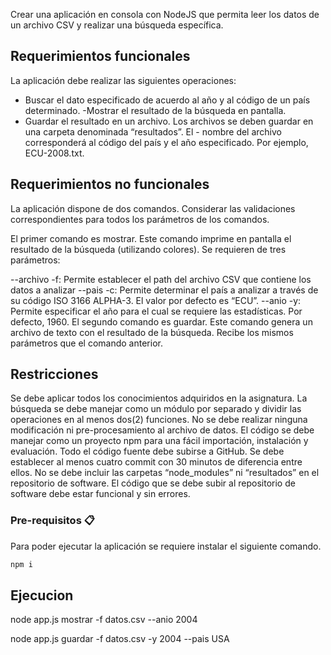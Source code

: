 Crear una aplicación en consola con NodeJS que permita leer los datos de un archivo CSV y realizar una búsqueda específica.

## Requerimientos funcionales
La aplicación debe realizar las siguientes operaciones:

- Buscar el dato especificado de acuerdo al año y al código de un país determinado.
-Mostrar el resultado de la búsqueda en pantalla.
- Guardar el resultado en un archivo. Los archivos se deben guardar en una carpeta denominada “resultados”. El - nombre del archivo corresponderá al código del país y el año especificado. Por ejemplo, ECU-2008.txt.

## Requerimientos no funcionales
La aplicación dispone de dos comandos. Considerar las validaciones correspondientes para todos los parámetros de los comandos.

El primer comando es mostrar. Este comando imprime en pantalla el resultado de la búsqueda (utilizando colores). Se requieren de tres parámetros:

--archivo -f: Permite establecer el path del archivo CSV que contiene los datos a analizar
--pais -c: Permite determinar el país a analizar a través de su código ISO 3166 ALPHA-3. El valor por defecto es “ECU”.
--anio -y: Permite especificar el año para el cual se requiere las estadísticas. Por defecto, 1960.
El segundo comando es guardar. Este comando genera un archivo de texto con el resultado de la búsqueda. Recibe los mismos parámetros que el comando anterior.

## Restricciones
Se debe aplicar todos los conocimientos adquiridos en la asignatura.
La búsqueda se debe manejar como un módulo por separado y dividir las operaciones en al menos dos(2) funciones.
No se debe realizar ninguna modificación ni pre-procesamiento al archivo de datos.
El código se debe manejar como un proyecto npm para una fácil importación, instalación y evaluación.
Todo el código fuente debe subirse a GitHub. Se debe establecer al menos cuatro commit con 30 minutos de diferencia entre ellos.
No se debe incluir las carpetas “node_modules” ni “resultados” en el repositorio de software.
El código que se debe subir al repositorio de software debe estar funcional y sin errores.

### Pre-requisitos 📋

Para poder ejecutar la aplicación se requiere instalar el siguiente comando.

```html
npm i
```
## Ejecucion
node app.js mostrar -f datos.csv --anio 2004

node app.js guardar -f datos.csv -y 2004 --pais USA